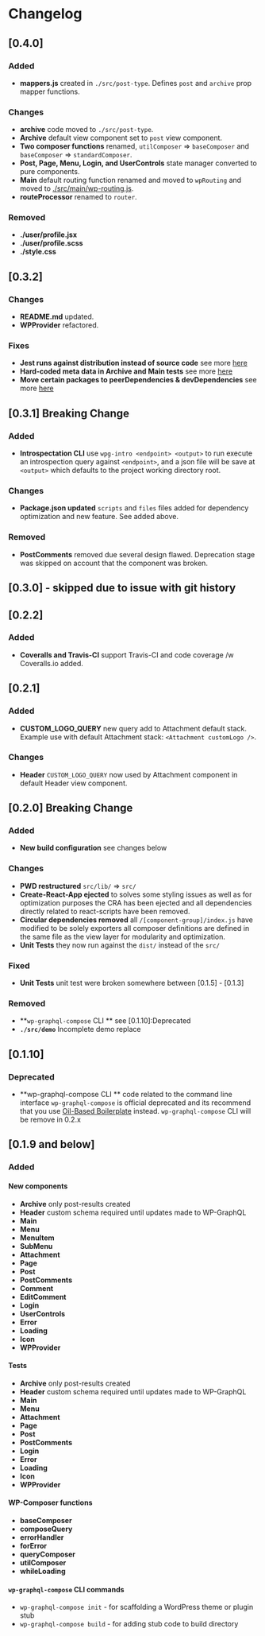 # Changelog
## [0.4.0]
### Added
- **mappers.js** created in `./src/post-type`. Defines `post` and `archive` prop mapper functions.

### Changes
- **archive** code moved to `./src/post-type`.
- **Archive** default view component set to `post` view component.
- **Two composer functions** renamed, `utilComposer` => `baseComposer` and `baseComposer` => `standardComposer`.
- **Post, Page, Menu, Login, and UserControls** state manager converted to pure components.
- **Main** default routing function renamed and moved to `wpRouting` and moved to [./src/main/wp-routing.js](https://github.com/kidunot89/wp-graphql-composer/blob/develop/src/main/wp-routing.js).
- **routeProcessor** renamed to `router`.

### Removed
- **./user/profile.jsx**
- **./user/profile.scss**
- **./style.css**

## [0.3.2]
### Changes
- **README.md** updated.
- **WPProvider** refactored.

### Fixes
- **Jest runs against distribution instead of source code** see more [here](https://github.com/kidunot89/wp-graphql-composer/issues/18)
- **Hard-coded meta data in Archive and Main tests** see more [here](https://github.com/kidunot89/wp-graphql-composer/issues/17)
- **Move certain packages to peerDependencies & devDependencies** see more [here](https://github.com/kidunot89/wp-graphql-composer/issues/16)

## [0.3.1] Breaking Change
### Added
- **Introspectation CLI** use `wpg-intro <endpoint> <output>` to run execute an introspection query against `<endpoint>`, and a json file will be save at `<output>` which defaults to the project working directory root.

### Changes
- **Package.json updated** `scripts` and `files` files added for dependency optimization and new feature. See added above. 

### Removed
- **PostComments** removed due several design flawed. Deprecation stage was skipped on account that the component was broken.

## [0.3.0] - skipped due to issue with git history

## [0.2.2]
### Added
- **Coveralls and Travis-CI** support Travis-CI and code coverage /w Coveralls.io added.

## [0.2.1]
### Added 
- **CUSTOM_LOGO_QUERY** new query add to Attachment default stack. 
Example use with default Attachment stack: `<Attachment customLogo />`.

### Changes
- **Header** `CUSTOM_LOGO_QUERY` now used by Attachment component in default Header view component. 

## [0.2.0] Breaking Change
### Added
- **New build configuration** see changes below

### Changes
- **PWD restructured** `src/lib/` => `src/`
- **Create-React-App ejected** to solves some styling issues as well as for optimization purposes the CRA has been ejected and all dependencies directly related to react-scripts have been removed.
- **Circular dependencies removed** all `/[component-group]/index.js` have modified to be solely exporters all composer definitions are defined in the same file as the view layer for modularity and optimization.
- **Unit Tests** they now run against the `dist/` instead of the `src/`

### Fixed
- **Unit Tests** unit test were broken somewhere between [0.1.5] - [0.1.3]

### Removed
- **`wp-graphql-compose` CLI ** see [0.1.10]:Deprecated
- **`./src/demo`** Incomplete demo replace

## [0.1.10]
### Deprecated
- **wp-graphql-compose CLI ** code related to the command line interface `wp-graphql-compose` is official deprecated and its recommend that you use [Oil-Based Boilerplate](https://github.com/kidunot89/oil-based-boilerplate) instead. `wp-graphql-compose` CLI will be remove in 0.2.x

## [0.1.9 and below]
### Added

#### New components 
- **Archive** only post-results created
- **Header** custom schema required until updates made to WP-GraphQL
- **Main**
- **Menu**
- **MenuItem**
- **SubMenu**
- **Attachment** 
- **Page**
- **Post**
- **PostComments**
- **Comment**
- **EditComment**
- **Login**
- **UserControls**
- **Error**
- **Loading**
- **Icon**
- **WPProvider**

#### Tests
- **Archive** only post-results created
- **Header** custom schema required until updates made to WP-GraphQL
- **Main**
- **Menu**
- **Attachment** 
- **Page**
- **Post**
- **PostComments**
- **Login**
- **Error**
- **Loading**
- **Icon**
- **WPProvider**

#### WP-Composer functions
- **baseComposer**
- **composeQuery**
- **errorHandler**
- **forError**
- **queryComposer**
- **utilComposer**
- **whileLoading**

#### `wp-graphql-compose` CLI commands
- `wp-graphql-compose init` - for scaffolding a WordPress theme or plugin stub
- `wp-graphql-compose build` - for adding stub code to build directory
